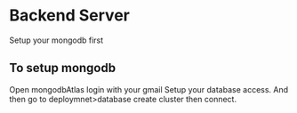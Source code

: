 # Backend Server

Setup your mongodb first

## To setup mongodb

Open mongodbAtlas login with your gmail
Setup your database access.
And then go to deploymnet>database 
create cluster
then connect.

